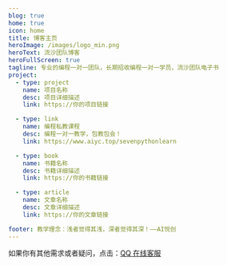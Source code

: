 ```yaml
---
blog: true
home: true
icon: home
title: 博客主页
heroImage: /images/logo_min.png
heroText: 流沙团队博客
heroFullScreen: true
tagline: 专业的编程一对一团队，长期招收编程一对一学员，流沙团队电子书
project:
  - type: project
    name: 项目名称
    desc: 项目详细描述
    link: https://你的项目链接

  - type: link
    name: 编程私教课程
    desc: 编程一对一教学，包教包会！
    link: https://www.aiyc.top/sevenpythonlearn

  - type: book
    name: 书籍名称
    desc: 书籍详细描述
    link: https://你的书籍链接

  - type: article
    name: 文章名称
    desc: 文章详细描述
    link: https://你的文章链接

footer: 教学理念：浅者觉得其浅，深者觉得其深！——AI悦创
---
```




如果你有其他需求或者疑问，点击：[QQ 在线客服](http://wpa.qq.com/msgrd?v=3&uin=1432803776&site=qq&menu=yes)
